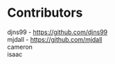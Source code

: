 Contributors
============

djns99 - https://github.com/djns99  
mjdall - https://github.com/mjdall  
cameron  
isaac  
